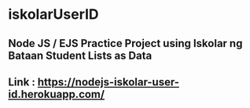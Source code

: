 # iskolarUserID
## Node JS / EJS Practice Project using Iskolar ng Bataan Student Lists as Data
## Link : https://nodejs-iskolar-user-id.herokuapp.com/
